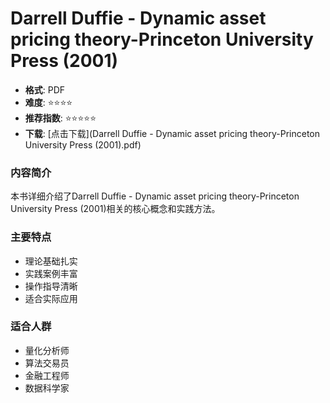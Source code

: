 # Darrell Duffie - Dynamic asset pricing theory-Princeton University Press (2001)

- **格式**: PDF
- **难度**: ⭐⭐⭐⭐
- **推荐指数**: ⭐⭐⭐⭐⭐
- **下载**: [点击下载](Darrell Duffie - Dynamic asset pricing theory-Princeton University Press (2001).pdf)

### 内容简介
本书详细介绍了Darrell Duffie - Dynamic asset pricing theory-Princeton University Press (2001)相关的核心概念和实践方法。

### 主要特点
- 理论基础扎实
- 实践案例丰富
- 操作指导清晰
- 适合实际应用

### 适合人群
- 量化分析师
- 算法交易员
- 金融工程师
- 数据科学家
